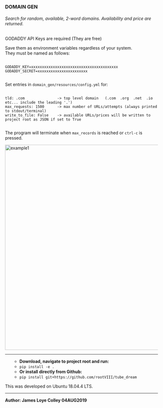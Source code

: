 ### DOMAIN GEN

###### Search for random, available, 2-word domains. Availability and price are returned.

GODADDY API Keys are required (They are free)

Save them as environment variables regardless of your system.<br>
They must be named as follows:

<pre>
  <code>
GODADDY_KEY=xxxxxxxxxxxxxxxxxxxxxxxxxxxxxxxxxxxxxxxx
GODADDY_SECRET=xxxxxxxxxxxxxxxxxxxxxxx
  </code>
</pre>


Set entries in <code>domain_gen/resources/config.yml</code> for:

<pre>
  <code>
tld: .com               -> top level domain   (.com  .org  .net  .io   etc... include the leading '.')
max_requests: 1500      -> max number of URLs/attempts (always printed to stdout/terminal)
write_to_file: False    -> available URLs/prices will be written to project root as JSON if set to True
  </code>
</pre>

The program will terminate when <code>max_records</code> is reached or <code>ctrl-c</code> is pressed.

<REQUIRES PYTHON3 ONLY>

<img src="https://github.com/rootVIII/domain_gen/blob/master/sc.png" alt="example1" height="675" width="725"><hr>

<ul>
    <ul>
      <li><b>Download, navigate to project root and run:</b></li>
      <li><code>pip install -e .</code></li>
      <li><b>Or install directly from Github:</b></li>
      <li><code>pip install git+https://github.com/rootVIII/tube_dream</code></li>
    </ul>
</ul>


This was developed on Ubuntu 18.04.4 LTS.
<hr>
<b>Author: James Loye Colley  04AUG2019</b><br><br>
